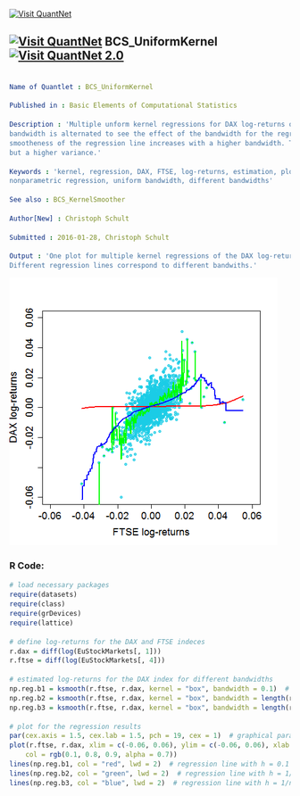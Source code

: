 
[<img src="https://github.com/QuantLet/Styleguide-and-FAQ/blob/master/pictures/banner.png" width="888" alt="Visit QuantNet">](http://quantlet.de/)

## [<img src="https://github.com/QuantLet/Styleguide-and-FAQ/blob/master/pictures/qloqo.png" alt="Visit QuantNet">](http://quantlet.de/) **BCS_UniformKernel** [<img src="https://github.com/QuantLet/Styleguide-and-FAQ/blob/master/pictures/QN2.png" width="60" alt="Visit QuantNet 2.0">](http://quantlet.de/)

```yaml

Name of Quantlet : BCS_UniformKernel

Published in : Basic Elements of Computational Statistics

Description : 'Multiple unform kernel regressions for DAX log-returns on FTSE log-returns. The
bandwidth is alternated to see the effect of the bandwidth for the regression results. The
smootheness of the regression line increases with a higher bandwidth. This causes a smaller bias
but a higher variance.'

Keywords : 'kernel, regression, DAX, FTSE, log-returns, estimation, plot, nonparametric, univariate
nonparametric regression, uniform bandwidth, different bandwidths'

See also : BCS_KernelSmoother

Author[New] : Christoph Schult

Submitted : 2016-01-28, Christoph Schult

Output : 'One plot for multiple kernel regressions of the DAX log-returns on FTSE log-returns.
Different regression lines correspond to different bandwiths.'

```

![Picture1](BCS_UniformKernel.png)


### R Code:
```r
# load necessary packages
require(datasets)
require(class)
require(grDevices)
require(lattice)

# define log-returns for the DAX and FTSE indeces
r.dax = diff(log(EuStockMarkets[, 1]))
r.ftse = diff(log(EuStockMarkets[, 4]))

# estimated log-returns for the DAX index for different bandwidths
np.reg.b1 = ksmooth(r.ftse, r.dax, kernel = "box", bandwidth = 0.1)  # h = 0.1
np.reg.b2 = ksmooth(r.ftse, r.dax, kernel = "box", bandwidth = length(r.dax)^(-1))  # h = 1/n
np.reg.b3 = ksmooth(r.ftse, r.dax, kernel = "box", bandwidth = length(r.dax)^(-(1/2)))  # h = 1/n^0.5

# plot for the regression results
par(cex.axis = 1.5, cex.lab = 1.5, pch = 19, cex = 1)  # graphical parameters
plot(r.ftse, r.dax, xlim = c(-0.06, 0.06), ylim = c(-0.06, 0.06), xlab = "FTSE log-returns", ylab = "DAX log-returns", 
    col = rgb(0.1, 0.8, 0.9, alpha = 0.7))
lines(np.reg.b1, col = "red", lwd = 2)  # regression line with h = 0.1
lines(np.reg.b2, col = "green", lwd = 2)  # regression line with h = 1/n
lines(np.reg.b3, col = "blue", lwd = 2)  # regression line with h = 1/n^0.5
```

